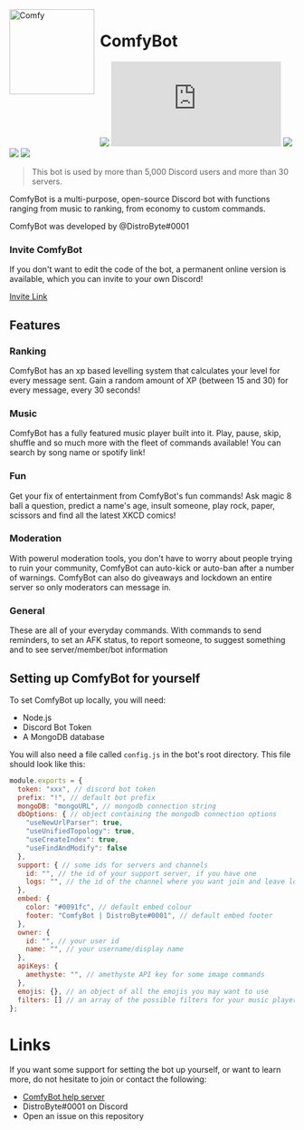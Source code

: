 <img width="150" height="150" align="left" style="float: left; margin: 0 10px 0 0;" alt="Comfy" src="https://i.dbyte.xyz/2021-04-yH.png">  

# ComfyBot

[![](https://img.shields.io/discord/762742746405535774?color=7289DA&label=discord&logo=Discord)](https://invite.dbtye.xyz)
![](https://img.shields.io/github/package-json/v/discordjs/discord.js?color=blue&label=discord.js&logo=npm)
[![](https://img.shields.io/badge/patreon-donate-orange.svg)](https://www.patreon.com/distrobyte)
[![](https://www.codefactor.io/repository/github/distrobyte/comfybot/badge)](https://www.codefactor.io/repository/github/distrobyte/comfybot)
![](https://img.shields.io/github/checks-status/DistroByte/ComfyBot/dev?label=checks&logo=github)

> This bot is used by more than 5,000 Discord users and more than 30 servers.

ComfyBot is a multi-purpose, open-source Discord bot with functions ranging from music to ranking, from economy to custom commands.

ComfyBot was developed by @DistroByte#0001

### Invite ComfyBot

If you don't want to edit the code of the bot, a permanent online version is available, which you can invite to your own Discord!   

[Invite Link](https://top.gg/bot/666393146351026176)

## Features

### Ranking

ComfyBot has an xp based levelling system that calculates your level for every message sent. Gain a random amount of XP (between 15 and 30) for every message, every 30 seconds!

### Music

ComfyBot has a fully featured music player built into it. Play, pause, skip, shuffle and so much more with the fleet of commands available! You can search by song name or spotify link!

### Fun

Get your fix of entertainment from ComfyBot's fun commands! Ask magic 8 ball a question, predict a name's age, insult someone, play rock, paper, scissors and find all the latest XKCD comics!

### Moderation

With powerul moderation tools, you don't have to worry about people trying to ruin your community, ComfyBot can auto-kick or auto-ban after a number of warnings. ComfyBot can also do giveaways and lockdown an entire server so only moderators can message in.

### General

These are all of your everyday commands. With commands to send reminders, to set an AFK status, to report someone, to suggest something and to see server/member/bot information

## Setting up ComfyBot for yourself

To set ComfyBot up locally, you will need:

- Node.js
- Discord Bot Token
- A MongoDB database

You will also need a file called `config.js` in the bot's root directory.
This file should look like this:
```js
module.exports = {
  token: "xxx", // discord bot token
  prefix: "!", // default bot prefix
  mongoDB: "mongoURL", // mongodb connection string
  dbOptions: { // object containing the mongodb connection options
    "useNewUrlParser": true,
    "useUnifiedTopology": true,
    "useCreateIndex": true,
    "useFindAndModify": false
  },
  support: { // some ids for servers and channels
    id: "", // the id of your support server, if you have one
    logs: "", // the id of the channel where you want join and leave logs to be sent
  },
  embed: {
    color: "#0091fc", // default embed colour
    footer: "ComfyBot | DistroByte#0001", // default embed footer
  },
  owner: {
    id: "", // your user id
    name: "", // your username/display name
  },
  apiKeys: {
    amethyste: "", // amethyste API key for some image commands
  },
  emojis: {}, // an object of all the emojis you may want to use
  filters: [] // an array of the possible filters for your music player
};
```

# Links

If you want some support for setting the bot up yourself, or want to learn more, do not hesitate to join or contact the following:
- [ComfyBot help server](https://discord.gg/P5qRX8h)
- DistroByte#0001 on Discord
- Open an issue on this repository
  
  
  
  
  
  
